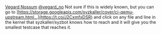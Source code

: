 [Vegard Nossum](https://mobile.twitter.com/vegard_no)
[@vegard_no](https://mobile.twitter.com/vegard_no)
Not sure if this is widely known, but you can go to [https://storage.googleapis.com/syzkaller/cover/ci-qemu-upstream.html…](https://t.co/J2CxmfxDSR) and click on any file and line in the kernel that syzkaller/syzbot knows how to reach and it will give you the smallest testcase that reaches it.